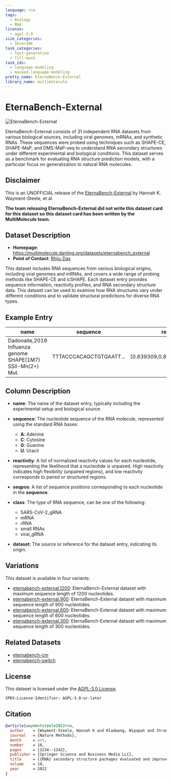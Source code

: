 ```yaml
---
language: rna
tags:
  - Biology
  - RNA
license:
  - agpl-3.0
size_categories:
  - 1K<n<10K
task_categories:
  - text-generation
  - fill-mask
task_ids:
  - language-modeling
  - masked-language-modeling
pretty_name: EternaBench-External
library_name: multimolecule
---
```


# EternaBench-External

![EternaBench-External](https://eternagame.org/sites/default/files/thumb_eternabench_paper.png)

EternaBench-External consists of 31 independent RNA datasets from various biological sources, including viral genomes, mRNAs, and synthetic RNAs.
These sequences were probed using techniques such as SHAPE-CE, SHAPE-MaP, and DMS-MaP-seq to understand RNA secondary structures under different experimental and biological conditions.
This dataset serves as a benchmark for evaluating RNA structure prediction models, with a particular focus on generalization to natural RNA molecules.

## Disclaimer

This is an UNOFFICIAL release of the [EternaBench-External](https://github.com/eternagame/EternaBench) by Hannah K. Wayment-Steele, et al.

**The team releasing EternaBench-External did not write this dataset card for this dataset so this dataset card has been written by the MultiMolecule team.**

## Dataset Description

- **Homepage**: https://multimolecule.danling.org/datasets/eternabench_external
- **Point of Contact**: [Rhiju Das](https://biochemistry.stanford.edu/people/rhiju-das/)

This dataset includes RNA sequences from various biological origins, including viral genomes and mRNAs, and covers a wide range of probing methods like SHAPE-CE and icSHAPE.
Each dataset entry provides sequence information, reactivity profiles, and RNA secondary structure data.
This dataset can be used to examine how RNA structures vary under different conditions and to validate structural predictions for diverse RNA types.

## Example Entry

| name                                                        | sequence                | reactivity                       | seqpos               | class      | dataset        |
| ----------------------------------------------------------- | ----------------------- | -------------------------------- | -------------------- | ---------- | -------------- |
| Dadonaite,2019 Influenza genome SHAPE(1M7) SSII-Mn(2+) Mut. | TTTACCCACAGCTGTGAATT... | [0.639309,0.813297,0.622869,...] | [7425,7426,7427,...] | viral_gRNA | Dadonaite,2019 |

## Column Description

- **name**:
  The name of the dataset entry, typically including the experimental setup and biological source.

- **sequence**:
    The nucleotide sequence of the RNA molecule, represented using the standard RNA bases:

    - **A**: Adenine
    - **C**: Cytosine
    - **G**: Guanine
    - **U**: Uracil

- **reactivity**:
    A list of normalized reactivity values for each nucleotide, representing the likelihood that a nucleotide is unpaired.
    High reactivity indicates high flexibility (unpaired regions), and low reactivity corresponds to paired or structured regions.

- **seqpos**:
  A list of sequence positions corresponding to each nucleotide in the **sequence**.

- **class**:
  The type of RNA sequence, can be one of the following:

    - SARS-CoV-2_gRNA
    - mRNA
    - rRNA
    - small RNAs
    - viral_gRNA

- **dataset**:
    The source or reference for the dataset entry, indicating its origin.

## Variations

This dataset is available in four variants:

- [eternabench-external.1200](https://huggingface.co/datasets/multimolecule/eternabench-external.1200): EternaBench-External dataset with maximum sequence length of 1200 nucleotides.
- [eternabench-external.900](https://huggingface.co/datasets/multimolecule/eternabench-external.900): EternaBench-External dataset with maximum sequence length of 900 nucleotides.
- [eternabench-external.600](https://huggingface.co/datasets/multimolecule/eternabench-external.600): EternaBench-External dataset with maximum sequence length of 600 nucleotides.
- [eternabench-external.300](https://huggingface.co/datasets/multimolecule/eternabench-external.300): EternaBench-External dataset with maximum sequence length of 300 nucleotides.

## Related Datasets

- [eternabench-cm](https://huggingface.co/datasets/multimolecule/eternabench-cm)
- [eternabench-switch](https://huggingface.co/datasets/multimolecule/eternabench-switch)

## License

This dataset is licensed under the [AGPL-3.0 License](https://www.gnu.org/licenses/agpl-3.0.html).

```spdx
SPDX-License-Identifier: AGPL-3.0-or-later
```

## Citation

```bibtex
@article{waymentsteele2022rna,
  author    = {Wayment-Steele, Hannah K and Kladwang, Wipapat and Strom, Alexandra I and Lee, Jeehyung and Treuille, Adrien and Becka, Alex and {Eterna Participants} and Das, Rhiju},
  journal   = {Nature Methods},
  month     = oct,
  number    = 10,
  pages     = {1234--1242},
  publisher = {Springer Science and Business Media LLC},
  title     = {{RNA} secondary structure packages evaluated and improved by high-throughput experiments},
  volume    = 19,
  year      = 2022
}
```
